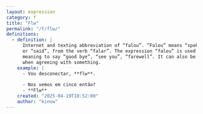 ```yaml
---
layout: expression
category: f
title: "Flw"
permalink: "/f/flw/"
definitions:
  - definition: |
      Internet and texting abbreviation of “falou”. “Falou” means “spoke”
      or “said”, from the verb “falar”. The expression “falou” is used normally
      meaning to say “good bye”, “see you”, “farewell”. It can also be used
      when agreeing with something.
    example: |
      - Vou desconectar, **flw**.
      
      - Nos vemos em cinco então?
      - **Flw**
    created: "2025-04-19T10:52:00"
    author: "kinow"
---
```

